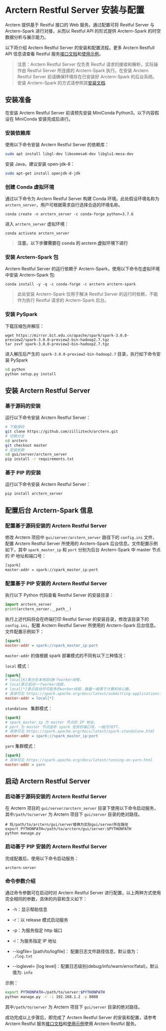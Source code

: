# Arctern Restful Server 安装与配置

Arctern 提供基于 Restful 接口的 Web 服务。通过配置可将 Restful Server 与 Arctern-Spark 进行对接，从而以 Restful API 的形式提供 Arctern-Spark 的时空数据分析与展示能力。

以下将介绍 Arctern Restful Server 的安装和配置流程。更多 Arctern Restfull API 信息请查看 Restful 服务[接口文档](./api/api.html)和[使用示例](./restful_quick_start.md)。

> 注意：Arctern Restful Server 仅负责 Restful 请求的接收和解析，实际操作由 Restful Server 所连接的 Arctern-Spark 执行。在安装 Arctern Restful Server 前请确保环境存在已安装好 Arctern-Spark 的后台系统。安装 Arctern-Spark 的方式请参照其[安装文档](../spark/installation_and_deployment/installation_and_deployment.html).

## 安装准备

在安装 Arctern Restful Server 前请预先安装 MiniConda Python3。以下内容假设在 MiniConda 安装完成后进行。

### 安装依赖库

使用以下命令安装 Arctern Restful Server 的依赖库：
```bash
sudo apt install libgl-dev libosmesa6-dev libglu1-mesa-dev
```

安装 Java，建议安装 open-jdk-8：

```bash
sudo apt-get install openjdk-8-jdk
```

### 创建 Conda 虚拟环境

通过以下命令为 Arctern Restful Server 构建 Conda 环境。此处假设环境名称为 `arctern_server`，用户可根据需求自行选择合适的环境名称。

```shell
conda create -n arctern_server -c conda-forge python=3.7.6
```

进入 `arctern_server` 虚拟环境：
```shell
conda activate arctern_server
```

> **注意，以下步骤需要在 conda 的 arctern 虚拟环境下进行**

### 安装 Arctern-Spark 包

Arctern Restful Server 的运行依赖于 Arctern-Spark，使用以下命令在虚拟环境中安装 Arctern-Spark 包:

```shell
conda install -y -q -c conda-forge -c arctern arctern-spark
```

> 此处安装 Arctern-Spark 仅用于解决 Restful Server 的运行时依赖，不能作为执行 Restful 请求的 Arctern-Spark 后台。

### 安装 PySpark

下载压缩包并解压：

```shell
wget https://mirror.bit.edu.cn/apache/spark/spark-3.0.0-preview2/spark-3.0.0-preview2-bin-hadoop2.7.tgz
tar zxvf spark-3.0.0-preview2-bin-hadoop2.7.tgz
```

进入解压后产生的 `spark-3.0.0-preview2-bin-hadoop2.7` 目录，执行如下命令安装 PySpark

```bash
cd python
python setup.py install
```

## 安装 Arctern Restful Server

### 基于源码的安装

运行以下命令安装 Arctern Restful Server：

```bash
# 下载源码
git clone https://github.com/zilliztech/arctern.git
# 切换分支
cd arctern
git checkout master
# 安装依赖
cd gui/server/arctern_server
pip install -r requirements.txt
```

### 基于 PIP 的安装

运行以下命令安装 Arctern Restful Server：

```bash
pip install arctern_server
```

## 配置后台 Arctern-Spark 信息

### 配置基于源码安装的 Arctern Restful Server

修改 Arctern 项目中 `gui/server/arctern_server` 路径下的 `config.ini` 文件，配置 Arctern Restful Server 所使用的 Arctern-Spark 后台信息。文件配置示例如下，其中 `spark_master_ip` 和 `port` 分别为后台 Arctern-Spark 中 master 节点的 IP 地址和端口号：

```bash
[spark]
master-addr = spark://spark_master_ip:port
```

### 配置基于 PIP 安装的 Arctern Restful Server

执行以下 Python 代码查看 Restful Server 的安装目录：

```python
import arctern_server
print(arctern_server.__path__)
```

执行上述代码将会在终端打印 Restful Server 的安装目录，修改该目录下的 `config.ini`，配置 Arctern Restful Server 所使用的 Arctern-Spark 后台信息。文件配置示例如下：

```ini
[spark]
master-addr = spark://spark_master_ip:port
```

`master-addr` 的值根据 spark 部署模式的不同有以下三种情况：

`local` 模式：

```ini
[spark]
# local[K]表示在本地启动K个worker线程，
# local表示启动一个worker线程，
# local[*]表示启动尽可能多的worker线程，数量一般等于计算机核心数，
# 具体可见 https://spark.apache.org/docs/latest/submitting-applications.html
master-addr = local[*]
```

`standalone ` 集群模式：

```ini
[spark]
# spark_master_ip 为 master 节点的 IP 地址，
# port 为 master 节点监听 spark 任务的端口号，一般为7077，
# 具体可见 https://spark.apache.org/docs/latest/spark-standalone.html
master-addr = spark://spark_master_ip:port
```

`yarn` 集群模式：

```ini
[spark]
# 具体可见 https://spark.apache.org/docs/latest/running-on-yarn.html
master-addr = yarn
```

## 启动 Arctern Restful Server

### 启动基于源码安装的 Arctern Restful Server

在 Arctern 项目的 `gui/server/arctern_server` 目录下使用以下命令启动服务，其中`/path/to/server` 为 Arctern 项目下 `gui/server` 目录的绝对路径。

```shell
# 将/path/to/arctern/gui/server替换为实际gui/server所在路径
export PYTHONPATH=/path/to/arctern/gui/server:$PYTHONPATH
python manage.py
```

### 启动基于 PIP 安装的 Arctern Restful Server

完成配置后，使用以下命令启动服务：

```shell
arctern-server
```

### 命令参数介绍

通过命令参数可在启动时对 Arctern Restful Server 进行配置，以上两种方式使用完全相同的参数，具体的内容和含义如下：


* -h：显示帮助信息

* -r：以 release 模式启动服务

* -p：为服务指定 http 端口

* -i：为服务指定 IP 地址

* --logfile= [path/to/logfile]： 配置日志文件路径信息，默认值为：` ./log.txt`

* --loglevel= [log level]：配置日志级别(debug/info/warn/error/fatal)，默认值为: `info` 

示例：

```bash
export PYTHONPATH=/path/to/server:$PYTHONPATH
python manage.py -r -i 192.168.1.2 -p 8088 
```

其中`/path/to/server` 为 Arctern 项目下 `gui/server` 目录的绝对路径。


成功完成以上步骤后，即完成了 Arctern Restful Server 的安装和配置，请参考 Arctern Restful 服务[接口文档](./api/api.html)和[使用示例](./restful_quick_start.md)使用 Arctern Restful 服务。

